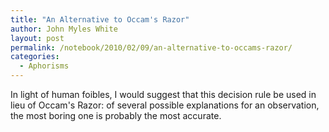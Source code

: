 ```yaml
---
title: "An Alternative to Occam's Razor"
author: John Myles White
layout: post
permalink: /notebook/2010/02/09/an-alternative-to-occams-razor/
categories:
  - Aphorisms
---
```


In light of human foibles, I would suggest that this decision rule be used in lieu of Occam's Razor: of several possible explanations for an observation, the most boring one is probably the most accurate.

